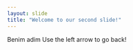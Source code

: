 ```yaml
---
layout: slide
title: "Welcome to our second slide!"
---
```

Benim adim
Use the left arrow to go back!
